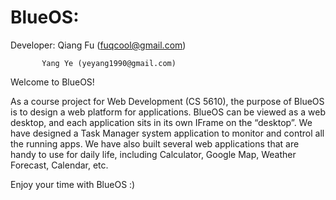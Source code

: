 # BlueOS:

Developer: Qiang Fu (fuqcool@gmail.com)

           Yang Ye (yeyang1990@gmail.com)

Welcome to BlueOS! 

As a course project for Web Development (CS 5610), the purpose of BlueOS is to design a web platform for applications.
BlueOS can be viewed as a web desktop, and each application sits in its own IFrame on the “desktop”.  We have designed
a Task Manager system application to monitor and control all the running apps. We have also built several web 
applications that are handy to use for daily life, including Calculator, Google Map, Weather Forecast, Calendar, etc.

Enjoy your time with BlueOS :) 
